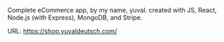 Complete eCommerce app, by my name, yuval. created with JS, React, Node.js (with Express), MongoDB, and Stripe.

URL: https://shop.yuvaldeutsch.com/
